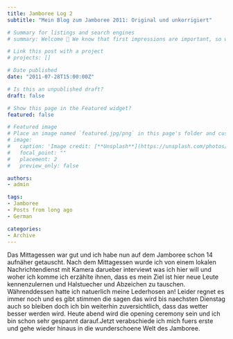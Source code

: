 ```yaml
---
title: Jamboree Log 2
subtitle: "Mein Blog zum Jamboree 2011: Original und unkorrigiert"

# Summary for listings and search engines
# summary: Welcome 👋 We know that first impressions are important, so we've populated your new site with some initial content to help you get familiar with everything in no time.

# Link this post with a project
# projects: []

# Date published
date: "2011-07-28T15:00:00Z"

# Is this an unpublished draft?
draft: false

# Show this page in the Featured widget?
featured: false

# Featured image
# Place an image named `featured.jpg/png` in this page's folder and customize its options here.
# image:
#   caption: 'Image credit: [**Unsplash**](https://unsplash.com/photos/CpkOjOcXdUY)'
#   focal_point: ""
#   placement: 2
#   preview_only: false

authors:
- admin

tags:
- Jamboree
- Posts from long ago
- German

categories:
- Archive
---
```


Das Mittagessen war gut und ich habe nun auf dem Jamboree schon 14 aufnäher getauscht.
Nach dem Mittagessen wurde ich von einem lokalen Nachrichtendienst mit Kamera darueber interviewt was ich hier will und woher ich komme ich erzählte ihnen, dass es mein Ziel ist hier  neue Leute kennenzulernen und Halstuecher und Abzeichen zu tauschen. Währenddessen hatte ich natuerlich meine Lederhosen an!
Leider regnet es immer noch und es gibt stimmen die sagen das wird bis naechsten Dienstag auch so bleiben doch ich bin weiterhin zuversichtlich, dass das wetter besser werden wird. Heute abend wird die opening ceremony sein und ich bin schon sehr gespannt darauf.Jetzt verabschiede ich mich fuers erste und gehe wieder hinaus in die wunderschoene Welt des Jamboree.